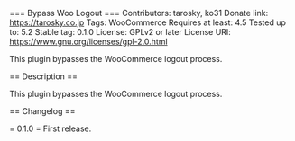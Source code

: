 === Bypass Woo Logout ===
Contributors: tarosky, ko31
Donate link: https://tarosky.co.jp
Tags: WooCommerce
Requires at least: 4.5
Tested up to: 5.2
Stable tag: 0.1.0
License: GPLv2 or later
License URI: https://www.gnu.org/licenses/gpl-2.0.html

This plugin bypasses the WooCommerce logout process.

== Description ==

This plugin bypasses the WooCommerce logout process.

== Changelog ==

= 0.1.0 =
First release.
